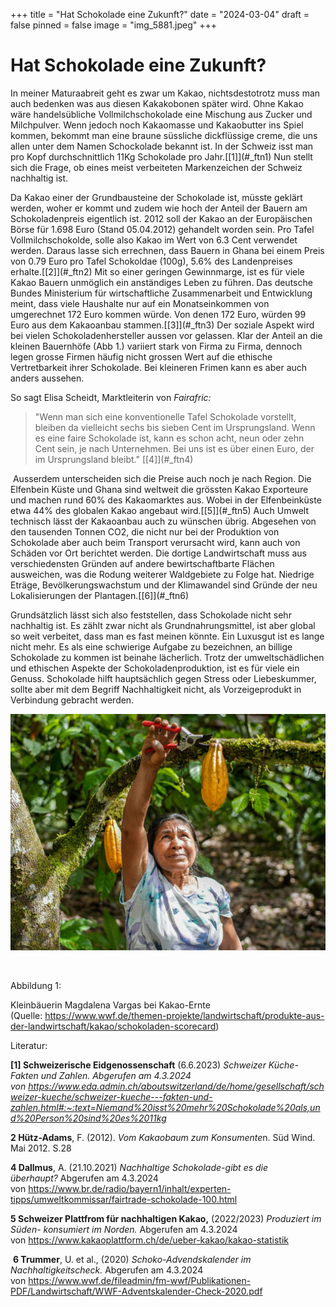 +++
title = "Hat Schokolade eine Zukunft?"
date = "2024-03-04"
draft = false
pinned = false
image = "img_5881.jpeg"
+++
# Hat Schokolade eine Zukunft?

In meiner Maturaabreit geht es zwar um Kakao, nichtsdestotrotz muss man auch bedenken was aus diesen Kakakobonen später wird. Ohne Kakao wäre handelsübliche Vollmilchschokolade eine Mischung aus Zucker und Milchpulver. Wenn jedoch noch Kakaomasse und Kakaobutter ins Spiel kommen, bekommt man eine braune süssliche dickflüssige creme, die uns allen unter dem Namen Schockolade bekannt ist. In der Schweiz isst man pro Kopf durchschnittlich 11Kg Schokolade pro Jahr.[\[1]](#_ftn1) Nun stellt sich die Frage, ob eines meist verbeiteten Markenzeichen der Schweiz nachhaltig ist.

Da Kakao einer der Grundbausteine der Schokolade ist, müsste geklärt werden, woher er kommt und zudem wie hoch der Anteil der Bauern am Schokoladenpreis eigentlich ist. 2012 soll der Kakao an der Europäischen Börse für 1.698 Euro (Stand 05.04.2012) gehandelt worden sein. Pro Tafel Vollmilchschokolde, solle also Kakao im Wert von 6.3 Cent verwendet werden. Daraus lasse sich errechnen, dass Bauern in Ghana bei einem Preis von 0.79 Euro pro Tafel Schokoldae (100g), 5.6% des Landenpreises erhalte.[\[2]](#_ftn2) Mit so einer geringen Gewinnmarge, ist es für viele Kakao Bauern unmöglich ein anständiges Leben zu führen. Das deutsche Bundes Ministerium für wirtschaftliche Zusammenarbeit und Entwicklung meint, dass viele Haushalte nur auf ein Monatseinkommen von umgerechnet 172 Euro kommen würde. Von denen 172 Euro, würden 99 Euro aus dem Kakaoanbau stammen.[\[3]](#_ftn3) Der soziale Aspekt wird bei vielen Schokoladenhersteller aussen vor gelassen. Klar der Anteil an die kleinen Bauernhöfe (Abb 1.) variiert stark von Firma zu Firma, dennoch legen grosse Firmen häufig nicht grossen Wert auf die ethische Vertretbarkeit ihrer Schokolade. Bei kleineren Frimen kann es aber auch anders aussehen. 

So sagt Elisa Scheidt, Marktleiterin von *Fairafric:*

> "Wenn man sich eine konventionelle Tafel Schokolade vorstellt, bleiben da vielleicht sechs bis sieben Cent im Ursprungsland. Wenn es eine faire Schokolade ist, kann es schon acht, neun oder zehn Cent sein, je nach Unternehmen. Bei uns ist es über einen Euro, der im Ursprungsland bleibt." [\[4]](#_ftn4)

 Ausserdem unterscheiden sich die Preise auch noch je nach Region. Die Elfenbein Küste und Ghana sind weltweit die grössten Kakao Exporteure und machen rund 60% des Kakaomarktes aus. Wobei in der Elfenbeinküste etwa 44% des globalen Kakao angebaut wird.[\[5]](#_ftn5) Auch Umwelt technisch lässt der Kakaoanbau auch zu wünschen übrig. Abgesehen von den tausenden Tonnen CO2, die nicht nur bei der Produktion von Schokolade aber auch beim Transport verursacht wird, kann auch von Schäden vor Ort berichtet werden. Die dortige Landwirtschaft muss aus verschiedensten Gründen auf andere bewirtschaftbarte Flächen ausweichen, was die Rodung weiterer Waldgebiete zu Folge hat. Niedrige Eträge, Bevölkerungswachstum und der Klimawandel sind Gründe der neu Lokalisierungen der Plantagen.[\[6]](#_ftn6)

Grundsätzlich lässt sich also feststellen, dass Schokolade nicht sehr nachhaltig ist. Es zählt zwar nicht als Grundnahrungsmittel, ist aber global so weit verbeitet, dass man es fast meinen könnte. Ein Luxusgut ist es lange nicht mehr. Es als eine schwierige Aufgabe zu bezeichnen, an billige Schokolade zu kommen ist beinahe lächerlich. Trotz der umweltschädlichen und ethischen Aspekte der Schokoladenproduktion, ist es für viele ein Genuss. Schokolade hilft hauptsächlich gegen Stress oder Liebeskummer, sollte aber mit dem Begriff Nachhaltigkeit nicht, als Vorzeigeprodukt in Verbindung gebracht werden. 



![Kleinbäuerin Magdalena Vargas bei Kakao-Ernte](img_5863.jpeg "Abb 1:")

 

Abbildung 1:

Kleinbäuerin Magdalena Vargas bei Kakao-Ernte (Quelle: <https://www.wwf.de/themen-projekte/landwirtschaft/produkte-aus-der-landwirtschaft/kakao/schokoladen-scorecard>)

Literatur:

**\[1] Schweizerische Eidgenossenschaft** (6.6.2023) *Schweizer Küche- Fakten und Zahlen. Abgerufen am 4.3.2024 von <https://www.eda.admin.ch/aboutswitzerland/de/home/gesellschaft/schweizer-kueche/schweizer-kueche---fakten-und-zahlen.html#:~:text=Niemand%20isst%20mehr%20Schokolade%20als,und%20Person%20sind%20es%2011kg>*

**2 Hütz-Adams**, F. (2012). *Vom Kakaobaum zum Konsumente*n. Süd Wind. Mai 2012. S.28

**4 Dallmus**, A. (21.10.2021) *Nachhaltige Schokolade-gibt es die überhaupt?* Abgerufen am 4.3.2024 von <https://www.br.de/radio/bayern1/inhalt/experten-tipps/umweltkommissar/fairtrade-schokolade-100.html>

**5 Schweizer Plattfrom für nachhaltigen Kakao,** (2022/2023) *Produziert im Süden- konsumiert im Norden.* Abgerufen am 4.3.2024 von <https://www.kakaoplattform.ch/de/ueber-kakao/kakao-statistik>

 **6 Trummer**, U. et al., (2020) *Schoko-Advendskalender im Nachhaltigkeitscheck.* Abgerufen am 4.3.2024 von <https://www.wwf.de/fileadmin/fm-wwf/Publikationen-PDF/Landwirtschaft/WWF-Adventskalender-Check-2020.pdf>